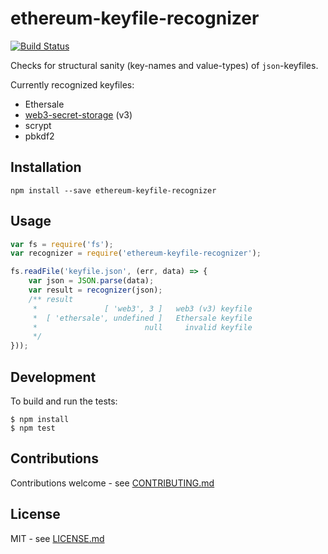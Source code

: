 # ethereum-keyfile-recognizer

[![Build Status](https://travis-ci.org/luclu/ethereum-keyfile-recognizer.svg?branch=master)](https://travis-ci.org/luclu/ethereum-keyfile-recognizer)

Checks for structural sanity (key-names and value-types) of `json`-keyfiles.

Currently recognized keyfiles:
 - Ethersale
 - [web3-secret-storage](https://github.com/ethereum/wiki/wiki/Web3-Secret-Storage-Definition) (v3)
  - scrypt
  - pbkdf2

## Installation

```shell
npm install --save ethereum-keyfile-recognizer
```

## Usage

```javascript
var fs = require('fs');
var recognizer = require('ethereum-keyfile-recognizer');

fs.readFile('keyfile.json', (err, data) => {
    var json = JSON.parse(data);
    var result = recognizer(json);
    /** result
     *               [ 'web3', 3 ]   web3 (v3) keyfile
     *  [ 'ethersale', undefined ]   Ethersale keyfile
     *                        null     invalid keyfile
     */
}));
```

## Development

To build and run the tests:

```shell
$ npm install
$ npm test
```

## Contributions

Contributions welcome - see [CONTRIBUTING.md](CONTRIBUTING.md)

## License

MIT - see [LICENSE.md](LICENSE.md)

